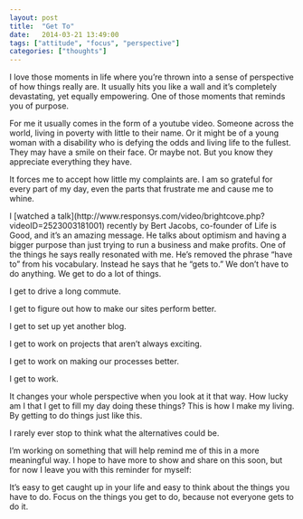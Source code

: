 ```yaml
---
layout: post
title:  "Get To"
date:   2014-03-21 13:49:00
tags: ["attitude", "focus", "perspective"]
categories: ["thoughts"]
---
```


<p class="center f4 f3-ns mw6 mw7-ns ph3 ph5-ns measure lh-copy">
I love those moments in life where you’re thrown into a sense of perspective of how things really are. It usually hits you like a wall and it’s completely devastating, yet equally empowering. One of those moments that reminds you of purpose.
</p>
<p class="center f4 f3-ns mw6 mw7-ns ph3 ph5-ns measure lh-copy">
For me it usually comes in the form of a youtube video. Someone across the world, living in poverty with little to their name. Or it might be of a young woman with a disability who is defying the odds and living life to the fullest. They may have a smile on their face. Or maybe not. But you know they appreciate everything they have.
</p>
<p class="center f4 f3-ns mw6 mw7-ns ph3 ph5-ns measure lh-copy">
It forces me to accept how little my complaints are. I am so grateful for every part of my day, even the parts that frustrate me and cause me to whine.
</p>
<p class="center f4 f3-ns mw6 mw7-ns ph3 ph5-ns measure lh-copy">
I [watched a talk](http://www.responsys.com/video/brightcove.php?videoID=2523003181001) recently by Bert Jacobs, co-founder of Life is Good, and it’s an amazing message. He talks about optimism and having a bigger purpose than just trying to run a business and make profits. One of the things he says really resonated with me. He’s removed the phrase “have to” from his vocabulary. Instead he says that he “gets to.” We don’t have to do anything. We get to do a lot of things.
</p>
<p class="center f4 f3-ns mw6 mw7-ns ph3 ph5-ns measure lh-copy">
I get to drive a long commute.
</p>
<p class="center f4 f3-ns mw6 mw7-ns ph3 ph5-ns measure lh-copy">
I get to figure out how to make our sites perform better.
</p>
<p class="center f4 f3-ns mw6 mw7-ns ph3 ph5-ns measure lh-copy">
I get to set up yet another blog.
</p>
<p class="center f4 f3-ns mw6 mw7-ns ph3 ph5-ns measure lh-copy">
I get to work on projects that aren’t always exciting.
</p>
<p class="center f4 f3-ns mw6 mw7-ns ph3 ph5-ns measure lh-copy">
I get to work on making our processes better.
</p>
<p class="center f4 f3-ns mw6 mw7-ns ph3 ph5-ns measure lh-copy">
I get to work.
</p>
<p class="center f4 f3-ns mw6 mw7-ns ph3 ph5-ns measure lh-copy">
It changes your whole perspective when you look at it that way. How lucky am I that I get to fill my day doing these things? This is how I make my living. By getting to do things just like this.
</p>
<p class="center f4 f3-ns mw6 mw7-ns ph3 ph5-ns measure lh-copy">
I rarely ever stop to think what the alternatives could be.
</p>
<p class="center f4 f3-ns mw6 mw7-ns ph3 ph5-ns measure lh-copy">
I’m  working on something that will help remind me of this in a more meaningful way. I hope to have more to show and share on this soon, but for now I leave you with this reminder for myself:
</p>
<p class="center f4 f3-ns mw6 mw7-ns ph3 ph5-ns measure lh-copy">
It’s easy to get caught up in your life and easy to think about the things you have to do. Focus on the things you get to do, because not everyone gets to do it.
</p>